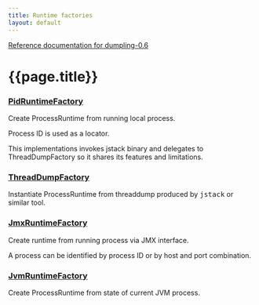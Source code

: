 ```yaml
---
title: Runtime factories
layout: default
---
```

[Reference documentation for dumpling-0.6](.)
# {{page.title}}
### [PidRuntimeFactory](./apidocs/com/github/olivergondza/dumpling/factory/PidRuntimeFactory.html)
Create ProcessRuntime from running local process.

 Process ID is used as a locator.

 This implementations invokes jstack binary and delegates to ThreadDumpFactory so it shares its features
 and limitations.
### [ThreadDumpFactory](./apidocs/com/github/olivergondza/dumpling/factory/ThreadDumpFactory.html)
Instantiate ProcessRuntime from threaddump produced by <tt>jstack</tt> or similar tool.
### [JmxRuntimeFactory](./apidocs/com/github/olivergondza/dumpling/factory/JmxRuntimeFactory.html)
Create runtime from running process via JMX interface.

 A process can be identified by process ID or by host and port combination.
### [JvmRuntimeFactory](./apidocs/com/github/olivergondza/dumpling/factory/JvmRuntimeFactory.html)
Create ProcessRuntime from state of current JVM process.
